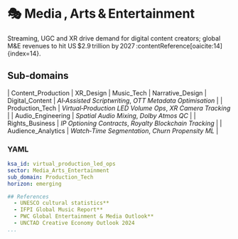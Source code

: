 # 🎭 Media , Arts & Entertainment

Streaming, UGC and XR drive demand for digital content creators; global M&E revenues to hit US $2.9 trillion by 2027 :contentReference[oaicite:14]{index=14}.

## Sub‑domains
| Content_Production 
| XR_Design 
| Music_Tech 
| Narrative_Design 
| Digital_Content | *AI‑Assisted Scriptwriting*, *OTT Metadata Optimisation* |
| Production_Tech | *Virtual‑Production LED Volume Ops*, *XR Camera Tracking* |
| Audio_Engineering | *Spatial Audio Mixing*, *Dolby Atmos QC* |
| Rights_Business | *IP Optioning Contracts*, *Royalty Blockchain Tracking* |
| Audience_Analytics | *Watch‑Time Segmentation*, *Churn Propensity ML* |

### YAML
```yaml
ksa_id: virtual_production_led_ops
sector: Media_Arts_Entertainment
sub_domain: Production_Tech
horizon: emerging

## References
  - UNESCO cultural statistics**  
  - IFPI Global Music Report**  
  - PWC Global Entertainment & Media Outlook**
  - UNCTAD Creative Economy Outlook 2024
...
